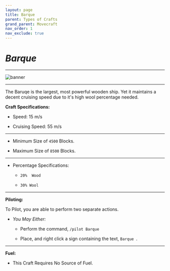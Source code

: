 ```yaml
---
layout: page
title: Barque
parent: Types of Crafts
grand_parent: Movecraft
nav_order: 1
nav_exclude: true
---
```


# ***Barque***

---

![banner](https://static.planetminecraft.com/files/image/minecraft/project/2021/817/14122357-n_m.jpg)

---

The Baruqe is the largest, most powerful wooden ship. Yet it maintains a decent cruising speed due to it's high wool percentage needed.

**Craft Specifications:**

- Speed: 15 m/s
  
- Cruising Speed: 55 m/s
  
---

- Minimum Size of  `4500` Blocks.
  
- Maximum Size of  `8500` Blocks.
  
---

- Percentage Specifications:
  - `20%  Wood `
    
  - `30% Wool `
    
---

**Piloting:**

To Pilot, you are able to perform two separate actions.

- *You May Either:*
  
    - Perform the command,  `/pilot Barque `
      
    - Place, and right click a sign containing the text,  `Barque `.

--- 

**Fuel:**

- This Craft Requires No Source of Fuel.
